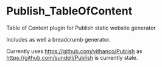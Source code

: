 # Publish_TableOfContent
Table of Content plugin for Publish static website generator

Includes as well a breadcrumb generator. 

Currently uses https://github.com/vithanco/Publish as https://github.com/sundell/Publish is currently stale. 



